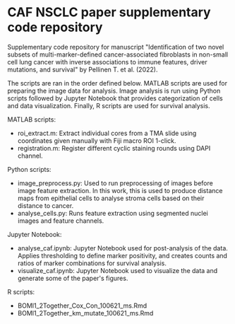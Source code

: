 # CAF NSCLC paper supplementary code repository

Supplementary code repository for manuscript "Identification of two novel subsets of multi-marker-defined cancer-associated fibroblasts in non-small cell lung cancer with inverse associations to immune features, driver mutations, and survival" by Pellinen T. et al. (2022).

The scripts are ran in the order defined below. MATLAB scripts are used for preparing the image data for analysis. Image analysis is run using Python scripts followed by Jupyter Notebook that provides categorization of cells and data visualization. Finally, R scripts are used for survival analysis.

MATLAB scripts:
* roi_extract.m: Extract individual cores from a TMA slide using coordinates given manually with Fiji macro ROI 1-click.
* registration.m: Register different cyclic staining rounds using DAPI channel.

Python scripts:
* image_preprocess.py: Used to run preprocessing of images before image feature extraction. In this work, this is used to produce distance maps from epithelial cells to analyse stroma cells based on their distance to cancer.
* analyse_cells.py: Runs feature extraction using segmented nuclei images and feature channels.

Jupyter Notebook:
* analyse_caf.ipynb: Jupyter Notebook used for post-analysis of the data. Applies thresholding to define marker positivity, and creates counts and ratios of marker combinations for survival analysis.
* visualize_caf.ipynb: Jupyter Notebook used to visualize the data and generate some of the paper's figures.

R scripts:
* BOMI1_2Together_Cox_Con_100621_ms.Rmd
* BOMI1_2Together_km_mutate_100621_ms.Rmd
